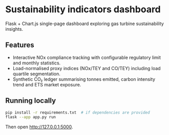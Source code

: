 # Sustainability indicators dashboard

Flask + Chart.js single-page dashboard exploring gas turbine sustainability insights.

## Features

- Interactive NOx compliance tracking with configurable regulatory limit and monthly statistics.
- Load-normalised proxy indices (NOx/TEY and CO/TEY) including load quartile segmentation.
- Synthetic CO₂ ledger summarising tonnes emitted, carbon intensity trend and ETS market exposure.

## Running locally

```bash
pip install -r requirements.txt  # if dependencies are provided
flask --app app.py run
```

Then open <http://127.0.0.1:5000>.
